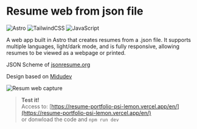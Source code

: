 # Resume web from json file

![Astro](https://img.shields.io/badge/astro-%232C2052.svg?style=for-the-badge&logo=astro&logoColor=white) ![TailwindCSS](https://img.shields.io/badge/tailwindcss-%2338B2AC.svg?style=for-the-badge&logo=tailwind-css&logoColor=white) ![JavaScript](https://img.shields.io/badge/javascript-%23323330.svg?style=for-the-badge&logo=javascript&logoColor=%23F7DF1E)

<p>A web app built in Astro that creates resumes from a .json file. It supports multiple languages, light/dark mode, and is fully responsive, allowing resumes to be viewed as a webpage or printed.</p>
<p>JSON Scheme of <a href="https://jsonresume.org/schema/">jsonresume.org</a></p>
<p>Design based on <a href="https://github.com/midudev/minimalist-portfolio-json?tab=readme-ov-file">Midudev</a></p>

![Resum web capture](https://resume-portfolio-psi-lemon.vercel.app/preview.webp)

> **Test it!**  
> Access to: [https://resume-portfolio-psi-lemon.vercel.app/en/](https://resume-portfolio-psi-lemon.vercel.app/en/)  
> or donwload the code and `npm run dev`
